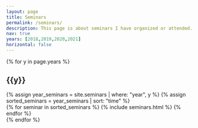 ```yaml
---
layout: page
title: Seminars
permalink: /seminars/
description: This page is about seminars I have organized or attended.
nav: true
years: [2018,2019,2020,2021]
horizontal: false
---
```

<div class="projects">
{% for y in page.years %}
    <h2 class="year">{{y}}</h2>
    {% assign year_seminars = site.seminars | where: "year", y %}
    {% assign sorted_seminars = year_seminars | sort: "time" %}
	<div class="container">
	    <div class="row row-cols-1">
            {% for seminar in sorted_seminars %}
    	         {% include seminars.html %}
	    {% endfor %}
	    </div>
	</div>
{% endfor %}

</div>
